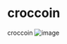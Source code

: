 # croccoin
croccoin
![image](https://github.com/user-attachments/assets/e5c31bae-4285-4aa0-832e-0d21bb211bf7)
